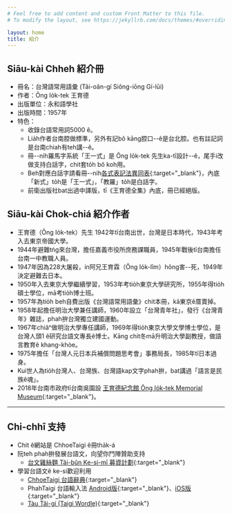 ```yaml
---
# Feel free to add content and custom Front Matter to this file.
# To modify the layout, see https://jekyllrb.com/docs/themes/#overriding-theme-defaults

layout: home
title: 紹介
---
```


## Siāu-kài Chheh 紹介冊
- 冊名：台灣語常用語彙 (Tâi-oân-gí Siông-iōng Gí-lūi)
- 作者：Ông Io̍k-tek 王育德
- 出版單位：永和語學社
- 出版時間：1957年
- 特色：
  - 收錄台語常用詞5000 ê。
  - Lia̍h作者台南腔做標準，另外有記bô kāng腔口--ê是台北腔。也有註記詞是台南chiah有teh講--ê。
  - 冊--ni̍h羅馬字系統「王一式」是 Ông Io̍k-tek 先生ka-tī設計--ê，尾手i改做支持白話字，chit套to̍h bô koh用。
  - Beh對應白話字請看冊--ni̍h[各式表記法異同表](./chheh/?page=25){:target="_blank"}，內底「新式」to̍h是「王一式」，「教羅」to̍h是白話字。
  - 前衛出版社bat出過中譯版，tī《王育德全集》內底，冊已經絕版。

## Siāu-kài Chok-chiá 紹介作者
- 王育德（Ông Io̍k-tek）先生 1942年tī台南出世，台灣是日本時代，1943年考入去東京帝國大學。
- 1944年避難tńg來台灣，擔任嘉義市役所庶務課職員，1945年戰後tī台南擔任台南一中教職人員。
- 1947年因為228大屠殺，in阿兄王育霖（Ông Io̍k-lîm）hông害--死，1949年決定避難去日本。
- 1950年入去東京大學繼續學習，1953年考tio̍h東京大學研究所，1955年得tio̍h碩士學位，mā考tio̍h博士班。
- 1957年為tio̍h beh自費出版《台灣語常用語彙》chit本冊，kā東京ê厝賣掉。
- 1958年起擔任明治大學兼任講師，1960年設立「台灣青年社」，發行《台灣青年》雜誌，phah拚台灣獨立建國運動。
- 1967年chiâⁿ做明治大學專任講師，1969年得tio̍h東京大學文學博士學位，是台灣人頭1 ê研究台語文專長ê博士。Kāng chit冬mā升明治大學副教授，做語言教育ê khang-khòe。
- 1975年擔任「台灣人元日本兵補償問題思考會」事務局長，1985年tī日本過身。
- Kui世人為tio̍h台灣人、台灣族、台灣語kap文字phah拚，bat講過「語言是民族ê魂」。
- 2018年台南市政府tī台南吳園設 [王育德紀念館 Ông Io̍k-tek Memorial Museum](https://oitmm.tnc.gov.tw/){:target="_blank"}。

---
## Chi-chhî 支持
- Chit ê網站是 ChhoeTaigi ê冊tha̍k-á
- 阮teh phah拚發展台語文，向望你鬥陣贊助支持
  - [台文雞絲麵 Tâi-bûn Ke-si-mī 募資計劃](https://r.zecz.ec/JiZo){:target="_blank"}
- 學習台語文ê ke-si歡迎利用
  - [ChhoeTaigi 台語辭典](https://chhoe.taigi.info/){:target="_blank"}
  - PhahTaigi 台語輸入法 [Android版](http://bit.ly/PhahTaigi-Android){:target="_blank"}、[iOS版](http://bit.ly/PhahTaigi-iOS){:target="_blank"}
  - [Tàu Tâi-gí (Taigi Wordle)](https://tau.taigi.info/){:target="_blank"}